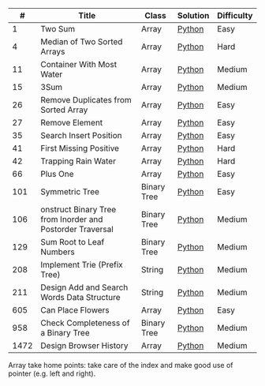 | # | Title | Class | Solution | Difficulty |
| --- | --- | --- | --- | --- |
| 1 | Two Sum | Array | [Python](https://github.com/Tal-cat/Leetcode/blob/main/Array/1.%20Two%20Sum.py) | Easy |
| 4 | Median of Two Sorted Arrays | Array | [Python](https://github.com/Tal-cat/Leetcode/blob/main/Array/4.%20Median%20of%20Two%20Sorted%20Arrays.py) | Hard |
| 11 | Container With Most Water | Array | [Python](https://github.com/Tal-cat/Leetcode/blob/main/Array/11.%20Container%20With%20Most%20Water.py) | Medium |
| 15 | 3Sum | Array | [Python](https://github.com/Tal-cat/Leetcode/blob/main/Array/15.%203Sum.py) | Medium |
| 26 | Remove Duplicates from Sorted Array | Array | [Python](https://github.com/Tal-cat/Leetcode/blob/main/Array/26.%20Remove%20Duplicates%20from%20Sorted%20Array) | Easy |
| 27 | Remove Element | Array | [Python](https://github.com/Tal-cat/Leetcode/blob/main/Array/27.%20Remove%20Element.py) | Easy |
| 35 | Search Insert Position | Array | [Python](https://github.com/Tal-cat/Leetcode/blob/main/Array/35.%20Search%20Insert%20Position.py) | Easy |
| 41 | First Missing Positive | Array | [Python](https://github.com/Tal-cat/Leetcode/blob/main/Array/41.%20First%20Missing%20Positive.py) | Hard |
| 42 | Trapping Rain Water | Array | [Python](https://github.com/Tal-cat/Leetcode/blob/main/Array/42.%20Trapping%20Rain%20Water.py) | Hard |
| 66 | Plus One | Array | [Python](https://github.com/Tal-cat/Leetcode/blob/main/Array/66.%20Plus%20One.py) | Easy |
| 101 | Symmetric Tree | Binary Tree | [Python](https://github.com/Tal-cat/Leetcode/blob/main/Binary%20Tree/101.%20Symmetric%20Tree.py) | Easy |
| 106 | onstruct Binary Tree from Inorder and Postorder Traversal | Binary Tree | [Python](https://github.com/Tal-cat/Leetcode/blob/main/Binary%20Tree/106.%20Construct%20Binary%20Tree%20from%20Inorder%20and%20Postorder%20Traversal.py) | Medium |
| 129 | Sum Root to Leaf Numbers | Binary Tree | [Python](https://github.com/Tal-cat/Leetcode/blob/main/Binary%20Tree/129.%20Sum%20Root%20to%20Leaf%20Numbers.py) | Medium |
| 208 | Implement Trie (Prefix Tree) | String | [Python](https://github.com/Tal-cat/Leetcode/blob/main/String/208.%20Implement%20Trie%20(Prefix%20Tree).py) | Medium |
| 211 | Design Add and Search Words Data Structure | String | [Python](https://github.com/Tal-cat/Leetcode/blob/main/String/211.%20Design%20Add%20and%20Search%20Words%20Data%20Structure.py) | Medium |
| 605 | Can Place Flowers | Array | [Python](https://github.com/Tal-cat/Leetcode/blob/main/Array/605.%20Can%20Place%20Flowers.py) | Easy |
| 958 | Check Completeness of a Binary Tree | Binary Tree | [Python](https://github.com/Tal-cat/Leetcode/blob/main/Binary%20Tree/958.%20Check%20Completeness%20of%20a%20Binary%20Tree.py) | Medium |
| 1472 | Design Browser History | Array | [Python](https://github.com/Tal-cat/Leetcode/blob/main/Array/1472.%20Design%20Browser%20History.py) | Medium |

Array take home points: take care of the index and make good use of pointer (e.g. left and right).
